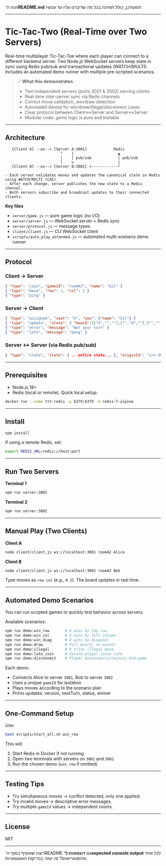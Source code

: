 הנה ה־**README.md** המעודכן, כולל תמיכה בכל מה שדיברנו עליו עד עכשיו:

---

# Tic-Tac-Two (Real-Time over Two Servers)

Real-time multiplayer Tic-Tac-Toe where each player can connect to a different backend server.
Two Node.js WebSocket servers keep state in sync using Redis pub/sub and transactional updates (WATCH/MULTI).
Includes an automated demo runner with multiple pre-scripted scenarios.

> ✅ **What this demonstrates**
>
> * Two independent servers (ports 3001 & 3002) serving clients
> * Real-time inter-server sync via Redis channels
> * Correct move validation, win/draw detection
> * Automated demos for win/draw/illegal/disconnect cases
> * Clear protocol between Client↔Server and Server↔Server
> * Modular code: game logic is pure and testable

---

## Architecture

```
   [Client A] --ws--> [Server A:3001]            Redis
                         ^    |                    ▲
                         |    | pub/sub            | pub/sub
                         |    v                    |
   [Client B] --ws--> [Server B:3002] <------------┘

- Each server validates moves and updates the canonical state in Redis using WATCH/MULTI (CAS).
- After each change, server publishes the new state to a Redis channel.
- Both servers subscribe and broadcast updates to their connected clients.
```

**Key files**

* `server/game.js` — pure game logic (no I/O)
* `server/server.js` — WebSocket server + Redis sync
* `server/protocol.js` — message types
* `client/client.js` — CLI WebSocket client
* `scripts/auto_play_extended.js` — automated multi-scenario demo runner

---

## Protocol

### Client → Server

```json
{ "type": "join", "gameId": "room42", "name": "Gil" }
{ "type": "move", "row": 1, "col": 2 }
{ "type": "ping" }
```

### Server → Client

```json
{ "type": "assigned", "seat": "X", "you": {"name": "Gil"} }
{ "type": "update", "state": { "board":[["X","",""],["","O",""],["","",""]], "nextTurn":"X", "status":"running", "winner":null, "version": 5 } }
{ "type": "error", "message": "Not your turn" }
{ "type": "info", "message": "pong" }
```

### Server ↔ Server (via Redis pub/sub)

```json
{ "type": "state", "state": { ...entire state... }, "originId": "srv-3001-xxxx", "eventId": "uuid" }
```

---

## Prerequisites

* Node.js 18+
* Redis (local or remote).
  Quick local setup:

```bash
docker run --name ttt-redis -p 6379:6379 -d redis:7-alpine
```

---

## Install

```bash
npm install
```

If using a remote Redis, set:

```bash
export REDIS_URL=redis://host:port
```

---

## Run Two Servers

**Terminal 1**

```bash
npm run server:3001
```

**Terminal 2**

```bash
npm run server:3002
```

---

## Manual Play (Two Clients)

**Client A**

```bash
node client/client.js ws://localhost:3001 room42 Alice
```

**Client B**

```bash
node client/client.js ws://localhost:3002 room42 Bob
```

Type moves as `row col` (e.g., `0 2`). The board updates in real time.

---

## Automated Demo Scenarios

You can run scripted games to quickly test behavior across servers.

Available scenarios:

```bash
npm run demo:win_row       # X wins by top row
npm run demo:win_col       # X wins by left column
npm run demo:win_diag      # X wins by diagonal
npm run demo:draw          # Full board, no winner
npm run demo:illegal       # O tries illegal move
npm run demo:late_join     # Second player joins late
npm run demo:disconnect    # Player disconnects/rejoins mid-game
```

Each demo:

* Connects Alice to server `3001`, Bob to server `3002`
* Uses a unique `gameId` for isolation
* Plays moves according to the scenario plan
* Prints updates: version, nextTurn, status, winner

---

## One-Command Setup

Use:

```bash
bash scripts/start_all.sh win_row
```

This will:

1. Start Redis in Docker if not running
2. Open two terminals with servers on `3001` and `3002`
3. Run the chosen demo (`win_row` if omitted)

---

## Testing Tips

* Try simultaneous moves → conflict detected, only one applied.
* Try invalid moves → descriptive error messages.
* Try multiple `gameId` values → independent rooms.

---

## License

MIT

---

רוצה שאוסיף בסוף ה־README גם **דוגמאות ל־expected console output** לכל אחד מהסנאריואים? זה יעזור בבדיקות האוטומטיות.
